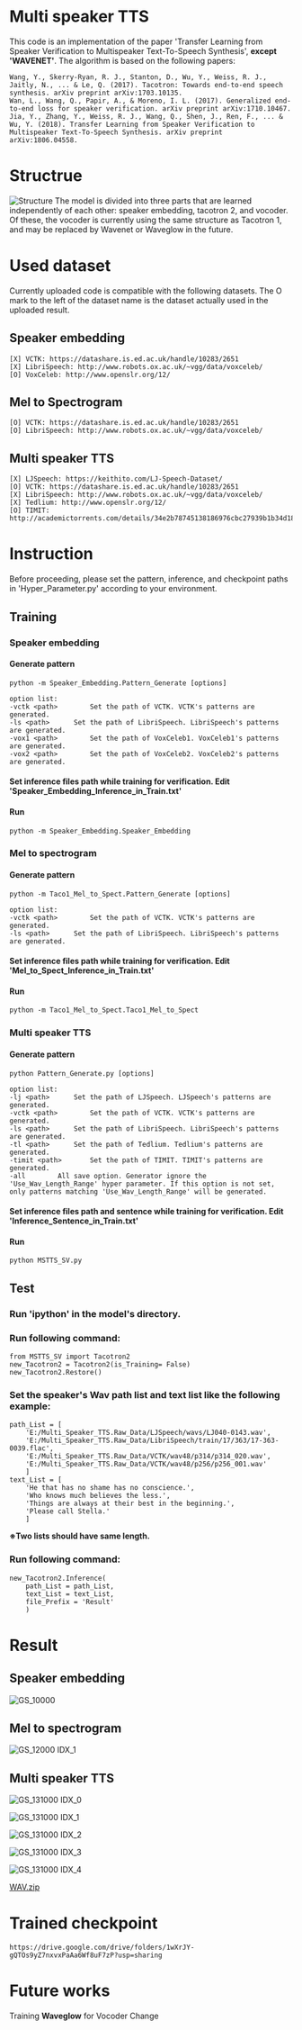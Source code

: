 # Multi speaker TTS

This code is an implementation of the paper 'Transfer Learning from Speaker Verification to
Multispeaker Text-To-Speech Synthesis', __except 'WAVENET'__. The algorithm is based on the following papers:

    Wang, Y., Skerry-Ryan, R. J., Stanton, D., Wu, Y., Weiss, R. J., Jaitly, N., ... & Le, Q. (2017). Tacotron: Towards end-to-end speech synthesis. arXiv preprint arXiv:1703.10135.
    Wan, L., Wang, Q., Papir, A., & Moreno, I. L. (2017). Generalized end-to-end loss for speaker verification. arXiv preprint arXiv:1710.10467.
    Jia, Y., Zhang, Y., Weiss, R. J., Wang, Q., Shen, J., Ren, F., ... & Wu, Y. (2018). Transfer Learning from Speaker Verification to Multispeaker Text-To-Speech Synthesis. arXiv preprint arXiv:1806.04558.
    
# Structrue
![Structure](https://user-images.githubusercontent.com/17133841/60824607-e49a2c00-a177-11e9-90ea-fb617167871c.png)
The model is divided into three parts that are learned independently of each other: speaker embedding, tacotron 2, and vocoder. Of these, the vocoder is currently using the same structure as Tacotron 1, and may be replaced by Wavenet or Waveglow in the future.

# Used dataset
Currently uploaded code is compatible with the following datasets. The O mark to the left of the dataset name is the dataset actually used in the uploaded result.

## Speaker embedding
    [X] VCTK: https://datashare.is.ed.ac.uk/handle/10283/2651
    [X] LibriSpeech: http://www.robots.ox.ac.uk/~vgg/data/voxceleb/
    [O] VoxCeleb: http://www.openslr.org/12/
    
## Mel to Spectrogram
    [O] VCTK: https://datashare.is.ed.ac.uk/handle/10283/2651
    [O] LibriSpeech: http://www.robots.ox.ac.uk/~vgg/data/voxceleb/
    
## Multi speaker TTS
    [X] LJSpeech: https://keithito.com/LJ-Speech-Dataset/
    [O] VCTK: https://datashare.is.ed.ac.uk/handle/10283/2651
    [X] LibriSpeech: http://www.robots.ox.ac.uk/~vgg/data/voxceleb/
    [X] Tedlium: http://www.openslr.org/12/
    [O] TIMIT: http://academictorrents.com/details/34e2b78745138186976cbc27939b1b34d18bd5b3
    
# Instruction
Before proceeding, please set the pattern, inference, and checkpoint paths in 'Hyper_Parameter.py' according to your environment.

## Training

### Speaker embedding

#### Generate pattern
    python -m Speaker_Embedding.Pattern_Generate [options]

    option list:
    -vctk <path>		Set the path of VCTK. VCTK's patterns are generated.
    -ls <path>		Set the path of LibriSpeech. LibriSpeech's patterns are generated.
    -vox1 <path>		Set the path of VoxCeleb1. VoxCeleb1's patterns are generated.
    -vox2 <path>		Set the path of VoxCeleb2. VoxCeleb2's patterns are generated.

#### Set inference files path while training for verification. Edit 'Speaker_Embedding_Inference_in_Train.txt'
    
#### Run
    python -m Speaker_Embedding.Speaker_Embedding

### Mel to spectrogram

#### Generate pattern
    python -m Taco1_Mel_to_Spect.Pattern_Generate [options]

    option list:
    -vctk <path>		Set the path of VCTK. VCTK's patterns are generated.
    -ls <path>		Set the path of LibriSpeech. LibriSpeech's patterns are generated.

#### Set inference files path while training for verification. Edit 'Mel_to_Spect_Inference_in_Train.txt'
    
#### Run
    python -m Taco1_Mel_to_Spect.Taco1_Mel_to_Spect
    
### Multi speaker TTS

#### Generate pattern
    python Pattern_Generate.py [options]

    option list:
    -lj <path>		Set the path of LJSpeech. LJSpeech's patterns are generated.
    -vctk <path>		Set the path of VCTK. VCTK's patterns are generated.
    -ls <path>		Set the path of LibriSpeech. LibriSpeech's patterns are generated.
    -tl <path>		Set the path of Tedlium. Tedlium's patterns are generated.
    -timit <path>		Set the path of TIMIT. TIMIT's patterns are generated.
    -all		All save option. Generator ignore the 'Use_Wav_Length_Range' hyper parameter. If this option is not set, only patterns matching 'Use_Wav_Length_Range' will be generated.

#### Set inference files path and sentence while training for verification. Edit 'Inference_Sentence_in_Train.txt'

#### Run
    python MSTTS_SV.py
    
## Test

### Run 'ipython' in the model's directory.
### Run following command:
    from MSTTS_SV import Tacotron2
    new_Tacotron2 = Tacotron2(is_Training= False)
    new_Tacotron2.Restore()

### Set the speaker's Wav path list and text list like the following example:
    path_List = [
        'E:/Multi_Speaker_TTS.Raw_Data/LJSpeech/wavs/LJ040-0143.wav',
        'E:/Multi_Speaker_TTS.Raw_Data/LibriSpeech/train/17/363/17-363-0039.flac',
        'E:/Multi_Speaker_TTS.Raw_Data/VCTK/wav48/p314/p314_020.wav',
        'E:/Multi_Speaker_TTS.Raw_Data/VCTK/wav48/p256/p256_001.wav'
        ]
    text_List = [
        'He that has no shame has no conscience.',
        'Who knows much believes the less.',
        'Things are always at their best in the beginning.',
        'Please call Stella.'
        ]

__※Two lists should have same length.__

### Run following command:
    new_Tacotron2.Inference(
        path_List = path_List,
        text_List = text_List,
        file_Prefix = 'Result'
        )
    
# Result
## Speaker embedding
![GS_10000](https://user-images.githubusercontent.com/17133841/60827437-30e86a80-a17e-11e9-9d2a-a4620595eaeb.PNG)

## Mel to spectrogram
![GS_12000 IDX_1](https://user-images.githubusercontent.com/17133841/60827448-3ba2ff80-a17e-11e9-97c5-e13f205ebab0.PNG)

## Multi speaker TTS
![GS_131000 IDX_0](https://user-images.githubusercontent.com/17133841/60827468-48275800-a17e-11e9-8fb8-8dc05c3248bf.PNG)

![GS_131000 IDX_1](https://user-images.githubusercontent.com/17133841/60827469-48bfee80-a17e-11e9-920e-a6931dd6cc10.PNG)

![GS_131000 IDX_2](https://user-images.githubusercontent.com/17133841/60827470-48bfee80-a17e-11e9-96c2-868335fcb31c.PNG)

![GS_131000 IDX_3](https://user-images.githubusercontent.com/17133841/60827471-48bfee80-a17e-11e9-8eaa-c9479e2c3e3b.PNG)

![GS_131000 IDX_4](https://user-images.githubusercontent.com/17133841/60827472-48bfee80-a17e-11e9-9759-98769ce8668e.PNG)

[WAV.zip](https://github.com/CODEJIN/multi_speaker_tts/files/3369390/WAV.zip)

# Trained checkpoint
    https://drive.google.com/drive/folders/1wXrJY-gQTOs9yZ7nxvxPaAa6Wf8uF7zP?usp=sharing

# Future works
Training __Waveglow__ for Vocoder Change
